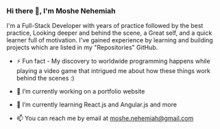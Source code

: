 ### Hi there 👋, I'm Moshe Nehemiah
I'm a Full-Stack Developer with years of practice followed by the best practice, Looking deeper and behind the scene, a Great self, and a quick learner full of motivation.
I've gained experience by learning and building projects which are listed in my "Repositories" GitHub.


- ⚡  Fun fact - My discovery to worldwide programming happens while playing a video game that intrigued me about how these things work behind the scenes :)

- 🔭  I’m currently working on a portfolio website

- 🌱  I’m currently learning React.js and Angular.js and more

- 📫  You can reach me by email at moshe.nehemiah@gmail.com
